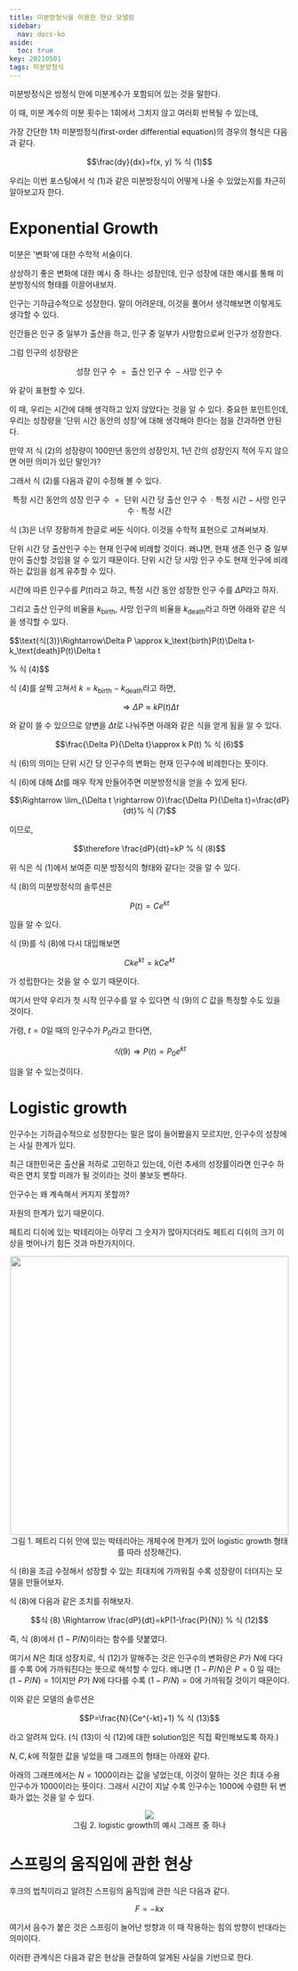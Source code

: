 ```yaml
---
title: 미분방정식을 이용한 현상 모델링
sidebar:
  nav: docs-ko
aside:
  toc: true
key: 20210501
tags: 미분방정식
---
```


미분방정식은 방정식 안에 미분계수가 포함되어 있는 것을 말한다.

이 때, 미분 계수의 미분 횟수는 1회에서 그치지 않고 여러회 반복될 수 있는데,

가장 간단한 1차 미분방정식(first-order differential equation)의 경우의 형식은 다음과 같다.

$$\frac{dy}{dx}=f(x, y) % 식 (1)$$

우리는 이번 포스팅에서 식 (1)과 같은 미분방정식이 어떻게 나올 수 있었는지를 차근히 알아보고자 한다.

# Exponential Growth

미분은 '변화'에 대한 수학적 서술이다.

상상하기 좋은 변화에 대한 예시 중 하나는 성장인데, 인구 성장에 대한 예시를 통해 미분방정식의 형태를 이끌어내보자.

인구는 기하급수적으로 성장한다. 말이 어려운데, 이것을 풀어서 생각해보면 이렇게도 생각할 수 있다.

인간들은 인구 중 일부가 출산을 하고, 인구 중 일부가 사망함으로써 인구가 성장한다.

그럼 인구의 성장량은 

$$\text{성장 인구 수 }=\text{ 출산 인구 수 } - \text{사망 인구 수} % 식 (2)$$

와 같이 표현할 수 있다.

이 때, 우리는 시간에 대해 생각하고 있지 않았다는 것을 알 수 있다. 중요한 포인트인데, 우리는 성장량을 '단위 시간 동안의 성장'에 대해 생각해야 한다는 점을 간과하면 안된다.

만약 저 식 (2)의 성장량이 100만년 동안의 성장인지, 1년 간의 성장인지 적어 두지 않으면 어떤 의미가 있단 말인가?

그래서 식 (2)를 다음과 같이 수정해 볼 수 있다.

$$\text{특정 시간 동안의 성장 인구 수 }=\text{ 단위 시간 당 출산 인구 수 }\cdot\text{특정 시간} - \text{사망 인구 수}\cdot\text{특정 시간} % 식 (3)$$

식 (3)은 너무 장황하게 한글로 써둔 식이다. 이것을 수학적 표현으로 고쳐써보자.

단위 시간 당 출산인구 수는 현재 인구에 비례할 것이다. 왜냐면, 현재 생존 인구 중 일부만이 출산할 것임을 알 수 있기 때문이다. 단위 시간 당 사망 인구 수도 현재 인구에 비례하는 값임을 쉽게 유추할 수 있다.

시간에 따른 인구수를 $P(t)$라고 하고, 특정 시간 동안 성장한 인구 수를 $\Delta P$라고 하자.

그리고 출산 인구의 비율을 $k_\text{birth}$, 사망 인구의 비율을 $k_\text{death}$라고 하면 아래와 같은 식을 생각할 수 있다.

$$\text{식(3)}\Rightarrow\Delta P \approx k_\text{birth}P(t)\Delta t-k_\text{death}P(t)\Delta t 

% 식 (4)$$

식 (4)를 살짝 고쳐서 $k = k_\text{birth} - k_\text{death}$라고 하면,

$$\Rightarrow \Delta P \approx kP(t)\Delta t % 식 (5)$$

와 같이 쓸 수 있으므로 양변을 $\Delta t$로 나눠주면 아래와 같은 식을 얻게 됨을 알 수 있다.

$$\frac{\Delta P}{\Delta t}\approx k P(t) % 식 (6)$$

식 (6)의 의미는 단위 시간 당 인구수의 변화는 현재 인구수에 비례한다는 뜻이다.

식 (6)에 대해 $\Delta t$를 매우 작게 만들어주면 미분방정식을 얻을 수 있게 된다.

$$\Rightarrow \lim_{\Delta t \rightarrow 0}\frac{\Delta P}{\Delta t}=\frac{dP}{dt}% 식 (7)$$

이므로,

$$\therefore \frac{dP}{dt}=kP % 식 (8)$$

위 식은 식 (1)에서 보여준 미분 방정식의 형태와 같다는 것을 알 수 있다.

식 (8)의 미분방정식의 솔루션은 

$$P(t) = Ce^{kt} % 식 (9)$$

임을 알 수 있다.

식 (9)를 식 (8)에 다시 대입해보면

$$Cke^{kt} = kCe^{kt} % 식 (10)$$

가 성립한다는 것을 알 수 있기 때문이다.

여기서 만약 우리가 첫 시작 인구수를 알 수 있다면  식 (9)의 $C$ 값을 특정할 수도 있을 것이다.

가령, $t=0$일 때의 인구수가 $P_0$라고 한다면,

$$식(9)\Rightarrow P(t) = P_0e^{kt} % 식 (11)$$

임을 알 수 있는것이다.

# Logistic growth

인구수는 기하급수적으로 성장한다는 말은 많이 들어봤을지 모르지만, 인구수의 성장에는 사실 한계가 있다.

최근 대한민국은 출산율 저하로 고민하고 있는데, 이런 추세의 성장률이라면 인구수 하락은 면치 못할 미래가 될 것이라는 것이 불보듯 뻔하다.

인구수는 왜 계속해서 커지지 못할까?

자원의 한계가 있기 때문이다.

페트리 디쉬에 있는 박테리아는 아무리 그 숫자가 많아지더라도 페트리 디쉬의 크기 이상을 벗어나기 힘든 것과 마찬가지이다.

<p align = "center">
  <img width = "500" src ="https://raw.githubusercontent.com/angeloyeo/angeloyeo.github.io/master/pics/2021-05-01-modeling_with_differential_equation/pic1.png">
  <br>
  그림 1. 페트리 디쉬 안에 있는 박테리아는 개체수에 한계가 있어 logistic growth 형태를 따라 성장해간다.
  
</p>


식 (8)을 조금 수정해서 성장할 수 있는 최대치에 가까워질 수록 성장량이 더뎌지는 모델을 만들어보자.

식 (8)에 다음과 같은 조치를 취해보자.

$$식 (8) \Rightarrow \frac{dP}{dt}=kP(1-\frac{P}{N}) % 식 (12)$$

즉, 식 (8)에서 $(1-P/N)$이라는 함수를 덧붙였다.

여기서 $N$은 최대 성장치로, 식 (12)가 말해주는 것은 인구수의 변화량은 $P$가 $N$에 다다를 수록 0에 가까워진다는 뜻으로 해석할 수 있다. 왜냐면 $(1-P/N)$은 $P=0$ 일 때는 $(1-P/N)=1$이지만 $P$가 $N$에 다다를 수록 $(1-P/N)=0$에 가까워질 것이기 때문이다.

이와 같은 모델의 솔루션은

$$P=\frac{N}{Ce^{-kt}+1} % 식 (13)$$

라고 알려져 있다. (식 (13)이 식 (12)에 대한 solution임은 직접 확인해보도록 하자.)

$N, C, k$에 적절한 값을 넣었을 때 그래프의 형태는 아래와 같다.

아래의 그래프에서는 $N=1000$이라는 값을 넣었는데, 이것이 말하는 것은 최대 수용 인구수가 1000이라는 뜻이다. 그래서 시간이 지날 수록 인구수는 1000에 수렴한 뒤 변화가 없는 것을 알 수 있다.

<p align = "center">
  <img src ="https://raw.githubusercontent.com/angeloyeo/angeloyeo.github.io/master/pics/2021-05-01-modeling_with_differential_equation/pic2.png">
  <br>
  그림 2. logistic growth의 예시 그래프 중 하나
</p>

# 스프링의 움직임에 관한 현상

후크의 법칙이라고 알려진 스프링의 움직임에 관한 식은 다음과 같다.

$$F = -kx$$

여기서 음수가 붙은 것은 스프링이 늘어난 방향과 이 때 작용하는 힘의 방향이 반대라는 의미이다.

이러한 관계식은 다음과 같은 현상을 관찰하여 알게된 사실을 기반으로 한다.

